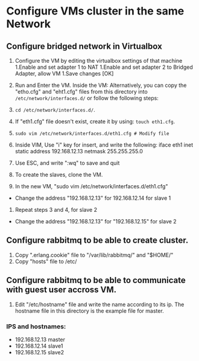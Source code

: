 # Configure VMs cluster in the same Network
## Configure bridged network in Virtualbox

1. Configure the VM by editing the virtualbox settings of that machine
  1.Enable and set adapter 1 to NAT
  1.Enable and set adapter 2 to Bridged Adapter, allow VM
  1.Save changes [OK]

2. Run and Enter the VM. Inside the VM:
   Alternatively, you can copy the "etho.cfg" and "eht1.cfg" files from this directory into `/etc/network/interfaces.d/` or follow the following steps:

  1. `cd /etc/network/interfaces.d/`. 
  2. If "eth1.cfg" file doesn't exist, create it by using: `touch eth1.cfg`.  
  3. `sudo vim /etc/network/interfaces.d/eth1.cfg # Modify file`
  4. Inside VIM, Use "i" key for insert, and write the following:
   iface eth1 inet static
   address 192.168.12.13
   netmask 255.255.255.0
  5. Use ESC, and write ":wq" to save and quit

3. To create the slaves, clone the VM.
4. In the new VM, "sudo vim /etc/network/interfaces.d/eth1.cfg"
* Change the address "192.168.12.13" for 192.168.12.14 for slave 1

1. Repeat steps 3 and 4, for slave 2
* Change the address "192.168.12.13" for "192.168.12.15" for slave 2

## Configure rabbitmq to be able to create cluster.
1. Copy ".erlang.cookie" file to "/var/lib/rabbitmq/" and "$HOME/"
2. Copy "hosts" file to /etc/

## Configure rabbitmq to be able to communicate with guest user accross VM.
1. Edit "/etc/hostname" file and write the name according to its ip. The hostname file in this directory is the example file for master. 

### IPS and hostnames:
- 192.168.12.13  master
- 192.168.12.14  slave1  
- 192.168.12.15  slave2
